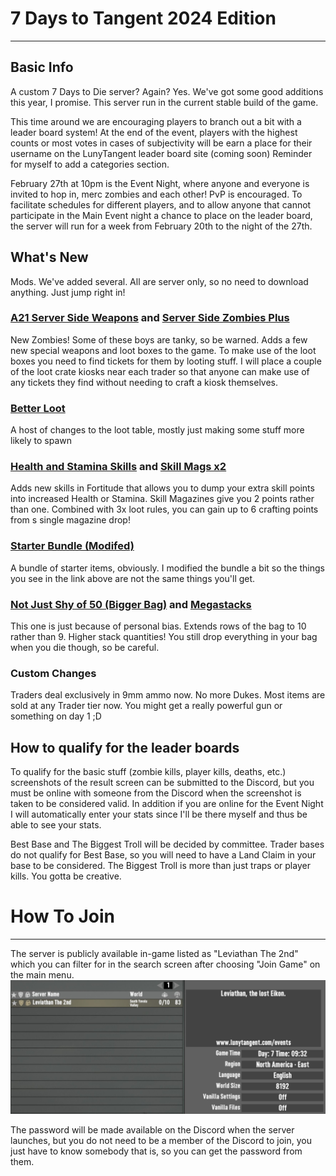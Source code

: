 # 7 Days to Tangent 2024 Edition
---
## Basic Info
A custom 7 Days to Die server? Again? Yes. We've got some good additions this year, I promise. This server run in the current stable build of the game.

This time around we are encouraging players to branch out a bit with a leader board system! At the end of the event, players with the highest counts or most votes in cases of subjectivity will be earn a place for their username on the LunyTangent leader board site (coming soon) Reminder for myself to add a categories section.

February 27th at 10pm is the Event Night, where anyone and everyone is invited to hop in, merc zombies and each other! PvP is encouraged. To facilitate schedules for different players, and to allow anyone that cannot participate in the Main Event night a chance to place on the leader board, the server will run for a week from February 20th to the night of the 27th.

## What's New
Mods. We've added several. All are server only, so no need to download anything. Just jump right in!

### [A21 Server Side Weapons](https://7daystodiemods.com/a21-server-side-weapons/) and [Server Side Zombies Plus](https://7daystodiemods.com/server-side-zombies-plus/)
New Zombies! Some of these boys are tanky, so be warned.
Adds a few new special weapons and loot boxes to the game. To make use of the loot boxes you need to find tickets for them by looting stuff. I will place a couple of the loot crate kiosks near each trader so that anyone can make use of any tickets they find without needing to craft a kiosk themselves.

### [Better Loot](https://7daystodiemods.com/black-wolfs-better-loot-spawns/)
A host of changes to the loot table, mostly just making some stuff more likely to spawn

### [Health and Stamina Skills](https://7daystodiemods.com/health-and-stamina-mod/) and [Skill Mags x2](https://7daystodiemods.com/2x-skill-magazine-progression/)
Adds new skills in Fortitude that allows you to dump your extra skill points into increased Health or Stamina.
Skill Magazines give you 2 points rather than one. Combined with 3x loot rules, you can gain up to 6 crafting points from s single magazine drop!
 
### [Starter Bundle (Modifed)](https://7daystodiemods.com/server-side-starter-kit/)
A bundle of starter items, obviously. I modified the bundle a bit so the things you see in the link above are not the same things you'll get.

### [Not Just Shy of 50 (Bigger Bag)](https://7daystodiemods.com/not-just-shy-of-50/) and [Megastacks](https://7daystodiemods.com/mega-stacks/)
This one is just because of personal bias. Extends rows of the bag to 10 rather than 9.
Higher stack quantities! You still drop everything in your bag when you die though, so be careful.


### Custom Changes
Traders deal exclusively in 9mm ammo now. No more Dukes.
Most items are sold at any Trader tier now. You might get a really powerful gun or something on day 1 ;D

## How to qualify for the leader boards
To qualify for the basic stuff (zombie kills, player kills, deaths, etc.) screenshots of the result screen can be submitted to the Discord, but you must be online with someone from the Discord when the screenshot is taken to be considered valid.
In addition if you are online for the Event Night I will automatically enter your stats since I'll be there myself and thus be able to see your stats.

Best Base and The Biggest Troll will be decided by committee. Trader bases do not qualify for Best Base, so you will need to have a Land Claim in your base to be considered. 
The Biggest Troll is more than just traps or player kills. You gotta be creative.

# How To Join
---
The server is publicly available in-game listed as "Leviathan The 2nd" which you can filter for in the search screen after choosing "Join Game" on the main menu.
![You should know how to so this by now right?](https://github.com/LunyTangent/LunyTangent.github.io/blob/main/2024eventscreen.jpg?raw=true)

The password will be made available on the Discord when the server launches, but you do not need to be a member of the Discord to join, you just have to know somebody that is, so you can get the password from them.
